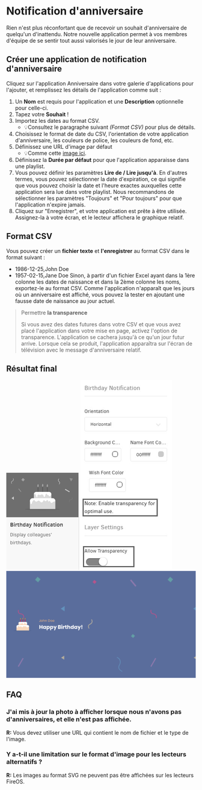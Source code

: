 # Notification d'anniversaire

Rien n'est plus réconfortant que de recevoir un souhait d'anniversaire de quelqu'un d'inattendu. Notre nouvelle application permet à vos membres d'équipe de se sentir tout aussi valorisés le jour de leur anniversaire.

## Créer une application de notification d'anniversaire
Cliquez sur l'application Anniversaire dans votre galerie d'applications pour l'ajouter, et remplissez les détails de l'application comme suit :
1. Un **Nom** est requis pour l'application et une **Description** optionnelle pour celle-ci.
2. Tapez votre **Souhait** !
3. Importez les dates au format CSV.
    * 💡Consultez le paragraphe suivant _(Format CSV)_ pour plus de détails.
4. Choisissez le format de date du CSV, l'orientation de votre application d'anniversaire, les couleurs de police, les couleurs de fond, etc.
5. Définissez une URL d'image par défaut
    * 💡Comme cette [image ici](https://media.istockphoto.com/photos/indian-summer-river-landscape-picture-id1180478052?k=20&m=1180478052&s=612x612&w=0&h=hFFUq_9-ScrdCtHdktqPMR9JdnoRr3QBNGcAo6QavZI=).
6. Définissez la **Durée par défaut** pour que l'application apparaisse dans une playlist.
7. Vous pouvez définir les paramètres **Lire de / Lire jusqu'à**. En d'autres termes, vous pouvez sélectionner la date d'expiration, ce qui signifie que vous pouvez choisir la date et l'heure exactes auxquelles cette application sera lue dans votre playlist. Nous recommandons de sélectionner les paramètres "Toujours" et "Pour toujours" pour que l'application n'expire jamais.
8. Cliquez sur "Enregistrer", et votre application est prête à être utilisée. Assignez-la à votre écran, et le lecteur affichera le graphique relatif.

## Format CSV
Vous pouvez créer un **fichier texte** et **l'enregistrer** au format CSV dans le format suivant :
* 1986-12-25,John Doe
* 1957-02-15,Jane Doe
Sinon, à partir d'un fichier Excel ayant dans la 1ère colonne les dates de naissance et dans la 2ème colonne les noms, exportez-le au format CSV.
Comme l'application n'apparaît que les jours où un anniversaire est affiché, vous pouvez la tester en ajoutant une fausse date de naissance au jour actuel.

> Permettre **la transparence**
> 
> Si vous avez des dates futures dans votre CSV et que vous avez placé l'application dans votre mise en page, activez l'option de transparence. L'application se cachera jusqu'à ce qu'un jour futur arrive. Lorsque cela se produit, l'application apparaîtra sur l'écran de télévision avec le message d'anniversaire relatif.

## Résultat final

![Image 10](./images/image10.png)
![Output Online JPG Tools](./images/output-onlinejpgtools-18.jpg)
![Birthday](./images/birthday-1024x576-1.png)

## FAQ
### J'ai mis à jour la photo à afficher lorsque nous n'avons pas d'anniversaires, et elle n'est pas affichée.
**R:** Vous devez utiliser une URL qui contient le nom de fichier et le type de l'image.
### Y a-t-il une limitation sur le format d'image pour les lecteurs alternatifs ?
**R:** Les images au format SVG ne peuvent pas être affichées sur les lecteurs FireOS.
